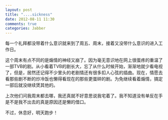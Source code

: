 ```yaml
---
layout: post
title: "....sickness"
date: 2012-08-11 11:30
comments: true
categories: Jabber
---
```

每一个礼拜都没带着什么意识就来到了周五、周末，接着又没带什么意识的进入工作日。

这个周末有点不同的是煽情的神经又崩了。因为毫无意识地在网上很蛋疼的重温了一部TVB的剧。从小看着TVB的剧长大，忘了从什么时候开始，渐渐地就少看电视了，但是，居然还记得不少里头的老剧情还有很多扣人心弦的插曲。现在，情愿去看那些剧不断的炒冷饭也懒得看现在的那些更蛋碎的剧。为免继续看着煽情，搞定一部后就没继续煲其他的。
<!-- more -->
上次他们问我周末都去哪，我还真就不好意思说我宅着了。我不知道没有单反在手是不是我不出去的真是原因还是懒的借口。

不过，休息好，明天跑步！